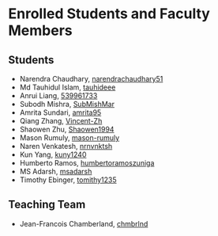 # Enrolled Students and Faculty Members


## Students
* Narendra Chaudhary, [narendrachaudhary51](https://github.com/narendrachaudhary51)
* Md Tauhidul Islam, [tauhideee](https://github.com/tauhideee)
* Anrui Liang, [539961733](https://github.com/539961733)
* Subodh Mishra, [SubMishMar](https://github.com/SubMishMar)
* Amrita Sundari, [amrita95](https://github.com/amrita95)
* Qiang Zhang, [Vincent-Zh](https://github.com/Vincent-Zh)
* Shaowen Zhu, [Shaowen1994](https://github.com/Shaowen1994)
* Mason Rumuly, [mason-rumuly](https://github.com/mason-rumuly)
* Naren Venkatesh, [nrnvnktsh](https://github.com/nrnvnktsh)
* Kun Yang, [kuny1240](https://github.com/kuny1240)
* Humberto Ramos, [humbertoramoszuniga](https://github.com/humbertoramoszuniga)
* MS Adarsh, [msadarsh](https://github.com/msadarsh)
* Timothy Ebinger, [tomithy1235](https://github.com/tomithy1235)
## Teaching Team

* Jean-Francois Chamberland, [chmbrlnd](https://github.com/chmbrlnd)

